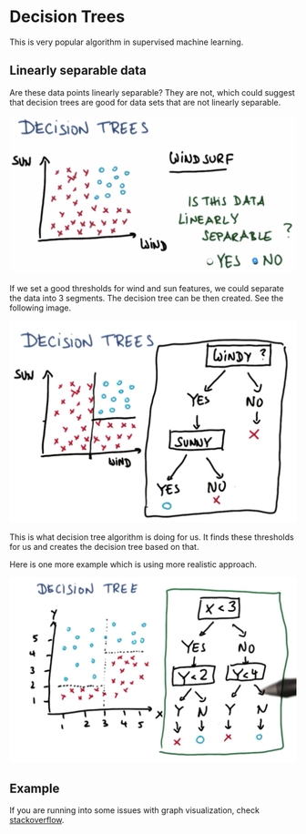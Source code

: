 # Decision Trees

This is very popular algorithm in supervised machine learning.

## Linearly separable data

Are these data points linearly separable? They are not, which could suggest that decision trees are good for data sets that are not linearly separable.

![](/assets/decision-trees-separable.png)

If we set a good thresholds for wind and sun features, we could separate the data into 3 segments. The decision tree can be then created. See the following image.

![](/assets/decision-tree-windy-sunny.png)

This is what decision tree algorithm is doing for us. It finds these thresholds for us and creates the decision tree based on that.

Here is one more example which is using more realistic approach.

![](/assets/decision-tree-realone.png)

## Example



If you are running into some issues with graph visualization, check [stackoverflow](http://stackoverflow.com/questions/18438997/why-is-pydot-unable-to-find-graphvizs-executables-in-windows-8). 

